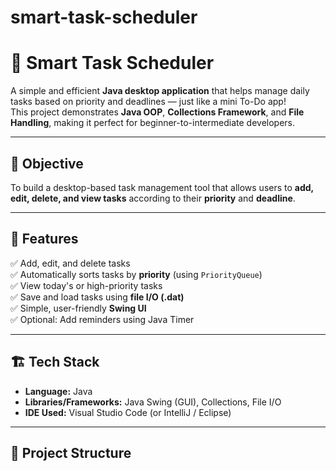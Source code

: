 # smart-task-scheduler
# 🧠 Smart Task Scheduler

A simple and efficient **Java desktop application** that helps manage daily tasks based on priority and deadlines — just like a mini To-Do app!  
This project demonstrates **Java OOP**, **Collections Framework**, and **File Handling**, making it perfect for beginner-to-intermediate developers.

---

## 🎯 Objective
To build a desktop-based task management tool that allows users to **add, edit, delete, and view tasks** according to their **priority** and **deadline**.

---

## 🧩 Features
✅ Add, edit, and delete tasks  
✅ Automatically sorts tasks by **priority** (using `PriorityQueue`)  
✅ View today's or high-priority tasks  
✅ Save and load tasks using **file I/O (.dat)**  
✅ Simple, user-friendly **Swing UI**  
✅ Optional: Add reminders using Java Timer  

---

## 🏗️ Tech Stack
- **Language:** Java  
- **Libraries/Frameworks:** Java Swing (GUI), Collections, File I/O  
- **IDE Used:** Visual Studio Code (or IntelliJ / Eclipse)  

---

## 📂 Project Structure
